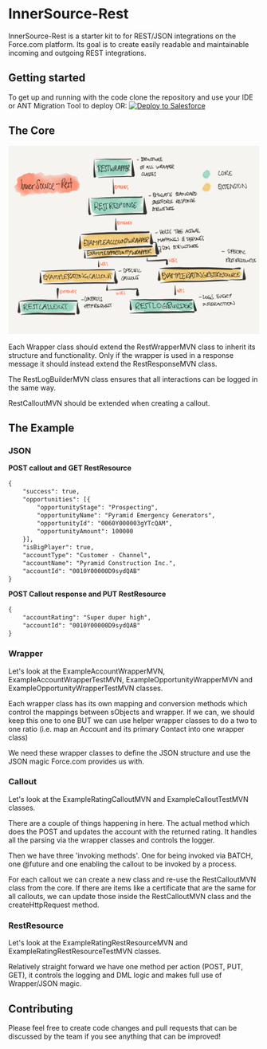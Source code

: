 # InnerSource-Rest
InnerSource-Rest is a starter kit to for REST/JSON integrations on the Force.com platform. Its goal is to create easily readable and maintainable incoming and outgoing REST integrations.

## Getting started
To get up and running with the code clone the repository and use your IDE or ANT Migration Tool to deploy OR: <a href="https://githubsfdeploy.herokuapp.com?owner=mavens&repo=InnerSource-Rest">
  <img alt="Deploy to Salesforce"
       src="https://raw.githubusercontent.com/afawcett/githubsfdeploy/master/deploy.png">
</a>

## The Core
![Architecture](architecture.png)

Each Wrapper class should extend the RestWrapperMVN class to inherit its structure and functionality. Only if the wrapper is used in a response message it should instead extend the RestResponseMVN class.

The RestLogBuilderMVN class ensures that all interactions can be logged in the same way.

RestCalloutMVN should be extended when creating a callout.

## The Example
### JSON

**POST callout and GET RestResource**
```
{
	"success": true,
	"opportunities": [{
		"opportunityStage": "Prospecting",
		"opportunityName": "Pyramid Emergency Generators",
		"opportunityId": "0060Y000003gYTcQAM",
		"opportunityAmount": 100000
	}],
	"isBigPlayer": true,
	"accountType": "Customer - Channel",
	"accountName": "Pyramid Construction Inc.",
	"accountId": "0010Y00000D9sydQAB"
}
```

**POST Callout response and PUT RestResource**

```
{
	"accountRating": "Super duper high",
	"accountId": "0010Y00000D9sydQAB"
}
```

### Wrapper
Let's look at the ExampleAccountWrapperMVN, ExampleAccountWrapperTestMVN, ExampleOpportunityWrapperMVN and ExampleOpportunityWrapperTestMVN classes.

Each wrapper class has its own mapping and conversion methods which control the mappings between sObjects and wrapper. If we can, we should keep this one to one BUT we can use helper wrapper classes to do a two to one ratio (i.e. map an Account and its primary Contact into one wrapper class)

We need these wrapper classes to define the JSON structure and use the JSON magic Force.com provides us with.

### Callout
Let's look at the ExampleRatingCalloutMVN and ExampleCalloutTestMVN classes.

There are a couple of things happening in here. The actual method which does the POST and updates the account with the returned rating. It handles all the parsing via the wrapper classes and controls the logger.

Then we have three 'invoking methods'.
One for being invoked via BATCH, one @future and one enabling the callout to be invoked by a process.

For each callout we can create a new class and re-use the RestCalloutMVN class from the core. If there are items like a certificate that are the same for all callouts, we can update those inside the RestCalloutMVN class and the createHttpRequest method.

### RestResource
Let's look at the ExampleRatingRestResourceMVN and ExampleRatingRestResourceTestMVN classes.

Relatively straight forward we have one method per action (POST, PUT, GET), it controls the logging and DML logic and makes full use of Wrapper/JSON magic.

## Contributing
Please feel free to create code changes and pull requests that can be discussed by the team if you see anything that can be improved!
